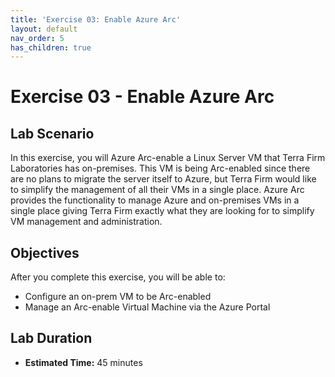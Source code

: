 ```yaml
---
title: 'Exercise 03: Enable Azure Arc'
layout: default
nav_order: 5
has_children: true
---
```


# Exercise 03 - Enable Azure Arc

## Lab Scenario

In this exercise, you will Azure Arc-enable a Linux Server VM that Terra Firm Laboratories has on-premises. This VM is being Arc-enabled since there are no plans to migrate the server itself to Azure, but Terra Firm would like to simplify the management of all their VMs in a single place. Azure Arc provides the functionality to manage Azure and on-premises VMs in a single place giving Terra Firm exactly what they are looking for to simplify VM management and administration.

## Objectives

After you complete this exercise, you will be able to:

* Configure an on-prem VM to be Arc-enabled
* Manage an Arc-enable Virtual Machine via the Azure Portal

## Lab Duration

* **Estimated Time:** 45 minutes
